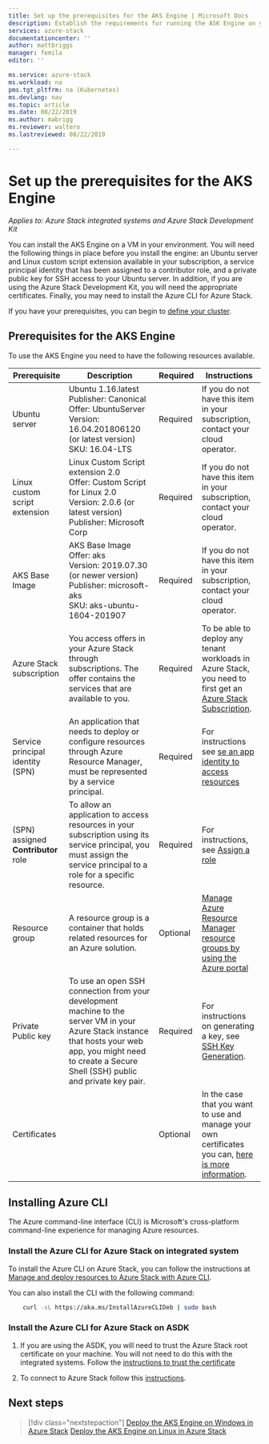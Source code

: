 ```yaml
---
title: Set up the prerequisites for the AKS Engine | Microsoft Docs
description: Establish the requirements for running the ASK Engine on your Azure Stack.
services: azure-stack
documentationcenter: ''
author: mattbriggs
manager: femila
editor: ''

ms.service: azure-stack
ms.workload: na
pms.tgt_pltfrm: na (Kubernetes)
ms.devlang: nav
ms.topic: article
ms.date: 08/22/2019
ms.author: mabrigg
ms.reviewer: waltero
ms.lastreviewed: 08/22/2019

---
```


# Set up the prerequisites for the AKS Engine

*Applies to: Azure Stack integrated systems and Azure Stack Development Kit*

You can install the AKS Engine on a VM in your environment. You will need the following things in place before you install the engine: an Ubuntu server and Linux custom script extension available in your subscription, a service principal identity that has been assigned to a contributor role, and a private public key for SSH access to your Ubuntu server. In addition, if you are using the Azure Stack Development Kit, you will need the appropriate certificates. Finally, you may need to install the Azure CLI for Azure Stack.

If you have your prerequisites, you can begin to [define your cluster](azure-stack-kubernetes-aks-engine-deploy-cluster.md).

## Prerequisites for the AKS Engine

To use the AKS Engine you need to have the following resources available.

| Prerequisite | Description | Required | Instructions |
| --- | --- | --- | --- |
| Ubuntu server | Ubuntu 1.16.latest<br>Publisher: Canonical<br>Offer: UbuntuServer<br>Version: 16.04.201806120 (or latest version)<br>SKU: 16.04-LTS | Required | If you do not have this item in your subscription, contact your cloud operator. |
| Linux custom script extension | Linux Custom Script extension 2.0<br>Offer: Custom Script for Linux 2.0<br>Version: 2.0.6 (or latest version)<br>Publisher: Microsoft Corp | Required | If you do not have this item in your subscription, contact your cloud operator. |
| AKS Base Image | AKS Base Image<br>Offer: aks<br>Version: 2019.07.30 (or newer version)<br>Publisher: microsoft-aks<br>SKU: aks-ubuntu-1604-201907 | Required | If you do not have this item in your subscription, contact your cloud operator. |
| Azure Stack subscription | You access offers in your Azure Stack through subscriptions. The offer contains the services that are available to you. | Required | To be able to deploy any tenant workloads in Azure Stack, you need to first get an [Azure Stack Subscription](https://docs.microsoft.com/azure-stack/user/azure-stack-subscribe-services). |
| Service principal identity (SPN) |  An application that needs to deploy or configure resources through Azure Resource Manager, must be represented by a service principal. | Required | For instructions see [se an app identity to access resources](https://docs.microsoft.com/azure-stack/operator/azure-stack-create-service-principals) |
| (SPN) assigned **Contributor** role | To allow an application to access resources in your subscription using its service principal, you must assign the service principal to a role for a specific resource.  | Required | For instructions, see [Assign a role](https://docs.microsoft.com/azure-stack/operator/azure-stack-create-service-principals#assign-a-role) |
| Resource group | A resource group is a container that holds related resources for an Azure solution. | Optional | [Manage Azure Resource Manager resource groups by using the Azure portal](https://docs.microsoft.com/azure/azure-resource-manager/manage-resource-groups-portal) |
| Private Public key | To use an open SSH connection from your development machine to the server VM in your Azure Stack instance that hosts your web app, you might need to create a Secure Shell (SSH) public and private key pair. | Required | For instructions on generating a key, see [SSH Key Generation](https://docs.microsoft.com/azure-stack/user/azure-stack-dev-start-howto-ssh-public-key).|
| Certificates | | Optional | In the case that you want to use and manage your own certificates you can, [here is more information](https://github.com/Azure/aks-engine/blob/e250a6c5065cc941bcc9cb9feb6461a1449b2a47/examples/keyvault-params/README.md). |

## Installing Azure CLI

The Azure command-line interface (CLI) is Microsoft's cross-platform command-line experience for managing Azure resources. 

### Install the Azure CLI for Azure Stack on integrated system

To install the Azure CLI on Azure Stack, you can follow the instructions at [Manage and deploy resources to Azure Stack with Azure CLI](https://docs.microsoft.com/azure-stack/user/azure-stack-version-profiles-azurecli2).

You can also install the CLI with the following command:

```bash  
    curl -sL https://aka.ms/InstallAzureCLIDeb | sudo bash
```

### Install the Azure CLI for Azure Stack on ASDK

1.  If you are using the ASDK, you will need to trust the Azure Stack root certificate on your machine. You will not need to do this with the integrated systems. Follow the [instructions to trust the certificate](https://docs.microsoft.com/azure-stack/user/azure-stack-version-profiles-azurecli2#linux-azure-ad)

2.  To connect to Azure Stack follow this [instructions](https://docs.microsoft.com/azure-stack/user/azure-stack-version-profiles-azurecli2#connect-to-azure-stack).

## Next steps

> [!div class="nextstepaction"]
> [Deploy the AKS Engine on Windows in Azure Stack](azure-stack-kubernetes-aks-engine-deploy-windows.md)
> [Deploy the AKS Engine on Linux in Azure Stack](azure-stack-kubernetes-aks-engine-deploy-linux.md)